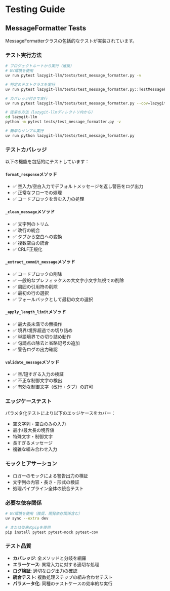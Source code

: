 # Testing Guide

## MessageFormatter Tests

MessageFormatterクラスの包括的なテストが実装されています。

### テスト実行方法

```bash
# プロジェクトルートから実行（推奨）
# UV環境を使用
uv run pytest lazygit-llm/tests/test_message_formatter.py -v

# 特定のテストクラスを実行
uv run pytest lazygit-llm/tests/test_message_formatter.py::TestMessageFormatter -v

# カバレッジ付きで実行
uv run pytest lazygit-llm/tests/test_message_formatter.py --cov=lazygit_llm.message_formatter

# 従来の方法（lazygit-llmディレクトリ内から）
cd lazygit-llm
python -m pytest tests/test_message_formatter.py -v

# 簡単なサンプル実行
uv run python lazygit-llm/tests/test_message_formatter.py
```

### テストカバレッジ

以下の機能を包括的にテストしています：

#### `format_response`メソッド
- ✅ 空入力/空白入力でデフォルトメッセージを返し警告をログ出力
- ✅ 正常なフローでの処理
- ✅ コードブロックを含む入力の処理

#### `_clean_message`メソッド
- ✅ 文字列のトリム
- ✅ 改行の統合
- ✅ タブから空白への変換
- ✅ 複数空白の統合
- ✅ CRLF正規化

#### `_extract_commit_message`メソッド
- ✅ コードブロックの削除
- ✅ 一般的なプレフィックスの大文字小文字無視での削除
- ✅ 周囲の引用符の削除
- ✅ 最初の行の選択
- ✅ フォールバックとして最初の文の選択

#### `_apply_length_limit`メソッド
- ✅ 最大長未満での無操作
- ✅ 境界/境界超過での切り詰め
- ✅ 単語境界での切り詰め動作
- ✅ 句読点の除去と省略記号の追加
- ✅ 警告ログの出力確認

#### `validate_message`メソッド
- ✅ 空/短すぎる入力の検証
- ✅ 不正な制御文字の検出
- ✅ 有効な制御文字（改行・タブ）の許可

### エッジケーステスト

パラメタ化テストにより以下のエッジケースをカバー：

- 空文字列・空白のみの入力
- 最小/最大長の境界値
- 特殊文字・制御文字
- 長すぎるメッセージ
- 複雑な組み合わせ入力

### モックとアサーション

- ロガーのモックによる警告出力の検証
- 文字列の内容・長さ・形式の検証
- 処理パイプライン全体の統合テスト

### 必要な依存関係

```bash
# UV環境を使用（推奨、開発依存関係含む）
uv sync --extra dev

# または従来のpipを使用
pip install pytest pytest-mock pytest-cov
```

### テスト品質

- **カバレッジ**: 全メソッドと分岐を網羅
- **エラーケース**: 異常入力に対する適切な処理
- **ログ検証**: 適切なログ出力の確認
- **統合テスト**: 複数処理ステップの組み合わせテスト
- **パラメータ化**: 同種のテストケースの効率的な実行